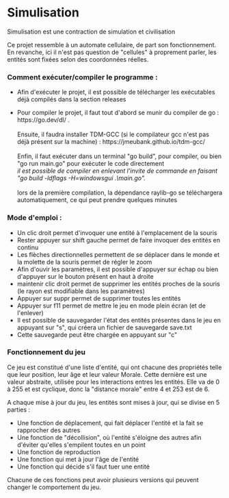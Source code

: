 # Simulisation
Simulisation est une contraction de simulation et civilisation

Ce projet ressemble à un automate cellulaire, de part son fonctionnement. En revanche, ici il n'est pas question de "cellules" à proprement parler, les entités sont fixées selon des coordonnées réelles.




### Comment exécuter/compiler le programme : 

- Afin d'exécuter le projet, il est possible de télécharger les exécutables déjà compilés dans la section releases

- <p>Pour compiler le projet, il faut tout d'abord se munir du compiler de go : https://go.dev/dl/ .<br/><br/>Ensuite, il faudra installer TDM-GCC (si le compilateur gcc n'est pas déjà présent sur la machine) : https://jmeubank.github.io/tdm-gcc/ <br/><br/>Enfin, il faut exécuter dans un terminal "go build", pour compiler, ou bien "go run main.go" pour exécuter le code directement<br/><i>il est possible de compiler en enlevant l'invite de commande en faisant "go build -ldflags -H=windowsgui .\main.go".</i><br/><br/>lors de la première compilation, la dépendance raylib-go se téléchargera automatiquement, ce qui peut prendre quelques minutes</p>

### Mode d'emploi :

- Un clic droit permet d'invoquer une entité à l'emplacement de la souris
- Rester appuyer sur shift gauche permet de faire invoquer des entités en continu
- Les flèches directionnelles permettent de se déplacer dans le monde et la molette de la souris permet de régler le zoom
- Afin d'ouvir les paramètres, il est possible d'appuyer sur échap ou bien d'appuyer sur le bouton présent en haut à droite
- maintenir clic droit permet de supprimer les entités proches de la souris (le rayon est modifiable dans les paramètres)
- Appuyer sur suppr permet de supprimer toutes les entités
- Appuyer sur f11 permet de mettre le jeu en mode plein écran (et de l'enlever)
- Il est possible de sauvegarder l'état des entités présentes dans le jeu en appuyant sur "s", qui créera un fichier de sauvegarde save.txt
- Cette sauvegarde peut être chargée en appuyant sur "c"


### Fonctionnement du jeu

<p>
Ce jeu est constitué d'une liste d'entité, qui ont chacune des propriétés telle que leur position, leur âge et leur valeur Morale. Cette dernière est une valeur abstraite, utilisée pour les interactions entres les entités. Elle va de 0 à 255 et est cyclique, donc la "distance morale" entre 4 et 253 est de 6.<br/>
</p>

A chaque mise à  jour du jeu, les entités sont mises à jour, qui se divise en 5 parties :
- Une fonction de déplacement, qui fait déplacer l'entité et la fait se rapprocher des autres
- Une fonction de "décollision", où l'entité s'éloigne des autres afin d'éviter qu'elles s'empilent toutes en un point
- Une fonction de reproduction
- Une fonction qui met à jour l'âge de l'entité
- Une fonction qui décide s'il faut tuer une entité

Chacune de ces fonctions peut avoir plusieurs versions qui peuvent changer le comportement du jeu.



